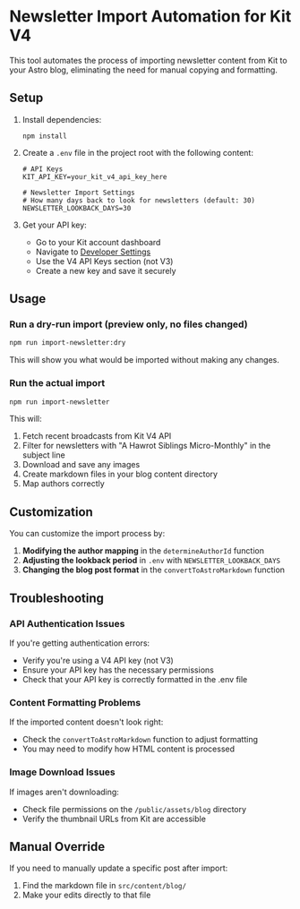 # Newsletter Import Automation for Kit V4

This tool automates the process of importing newsletter content from Kit to your Astro blog, eliminating the need for manual copying and formatting.

## Setup

1. Install dependencies:
   ```
   npm install
   ```

2. Create a `.env` file in the project root with the following content:
   ```
   # API Keys
   KIT_API_KEY=your_kit_v4_api_key_here
   
   # Newsletter Import Settings
   # How many days back to look for newsletters (default: 30)
   NEWSLETTER_LOOKBACK_DAYS=30
   ```

3. Get your API key:
   - Go to your Kit account dashboard
   - Navigate to [Developer Settings](https://app.kit.com/account_settings/developer_settings)
   - Use the V4 API Keys section (not V3)
   - Create a new key and save it securely

## Usage

### Run a dry-run import (preview only, no files changed)

```bash
npm run import-newsletter:dry
```

This will show you what would be imported without making any changes.

### Run the actual import

```bash
npm run import-newsletter
```

This will:
1. Fetch recent broadcasts from Kit V4 API
2. Filter for newsletters with "A Hawrot Siblings Micro-Monthly" in the subject line
3. Download and save any images
4. Create markdown files in your blog content directory
5. Map authors correctly

## Customization

You can customize the import process by:

1. **Modifying the author mapping** in the `determineAuthorId` function
2. **Adjusting the lookback period** in `.env` with `NEWSLETTER_LOOKBACK_DAYS`
3. **Changing the blog post format** in the `convertToAstroMarkdown` function

## Troubleshooting

### API Authentication Issues

If you're getting authentication errors:
- Verify you're using a V4 API key (not V3)
- Ensure your API key has the necessary permissions
- Check that your API key is correctly formatted in the .env file

### Content Formatting Problems

If the imported content doesn't look right:
- Check the `convertToAstroMarkdown` function to adjust formatting
- You may need to modify how HTML content is processed

### Image Download Issues

If images aren't downloading:
- Check file permissions on the `/public/assets/blog` directory
- Verify the thumbnail URLs from Kit are accessible

## Manual Override

If you need to manually update a specific post after import:
1. Find the markdown file in `src/content/blog/`
2. Make your edits directly to that file